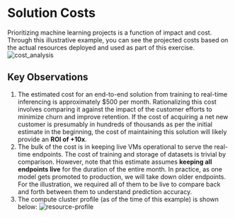 # Solution Costs
Prioritizing machine learning projects is a function of impact and cost. Through this illustrative example,
you can see the projected costs based on the actual resources deployed and used as part of this exercise.
![cost_analysis](./imgs/cost-analysis.jpg)

## Key Observations
1. The estimated cost for an end-to-end solution from training to real-time inferencing is approximately $500
   per month. Rationalizing this cost involves comparing it against the impact of the customer efforts to minimize churn and
improve retention. If the cost of acquiring a net new customer is presumably in hundreds of thousands as per
the initial estimate in the beginning, the cost of maintaining this solution will likely provide an **ROI of
+10x**.
2. The bulk of the cost is in keeping live VMs operational to serve the real-time endpoints. The cost of
   training and storage of datasets is trivial by comparison. However, note that this estimate assumes
   **keeping all endpoints live** for the duration of the entire month. In practice, as one model gets
   promoted to production, we will take down older endpoints. For the illustration, we required all of them to
   be live to compare back and forth between them to understand prediction accuracy.
4. The compute cluster profile (as of the time of this example) is shown below:
![resource-profile](./imgs/resource-profile.jpg)

